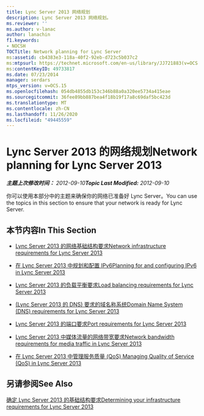 ```yaml
---
title: Lync Server 2013 网络规划
description: Lync Server 2013 网络规划。
ms.reviewer: ''
ms.author: v-lanac
author: lanachin
f1.keywords:
- NOCSH
TOCTitle: Network planning for Lync Server
ms:assetid: cb4383e3-118a-40f2-92eb-d723c5b037c2
ms:mtpsurl: https://technet.microsoft.com/en-us/library/JJ721883(v=OCS.15)
ms:contentKeyID: 49733817
ms.date: 07/23/2014
manager: serdars
mtps_version: v=OCS.15
ms.openlocfilehash: 054db4855db153c346b88a0a320ee5734a415eae
ms.sourcegitcommit: 36fee89bb887bea4f18b19f17a8c69daf5bc423d
ms.translationtype: MT
ms.contentlocale: zh-CN
ms.lasthandoff: 11/26/2020
ms.locfileid: "49445559"
---
```

# <a name="network-planning-for-lync-server-2013"></a><span data-ttu-id="3a43e-103">Lync Server 2013 的网络规划</span><span class="sxs-lookup"><span data-stu-id="3a43e-103">Network planning for Lync Server 2013</span></span>

<div data-xmlns="http://www.w3.org/1999/xhtml">

<div class="topic" data-xmlns="http://www.w3.org/1999/xhtml" data-msxsl="urn:schemas-microsoft-com:xslt" data-cs="https://msdn.microsoft.com/">

<div data-asp="https://msdn2.microsoft.com/asp">



</div>

<div id="mainSection">

<div id="mainBody"><span data-ttu-id="3a43e-104">

<span> </span></span><span class="sxs-lookup"><span data-stu-id="3a43e-104">

<span> </span></span></span>

<span data-ttu-id="3a43e-105">_**主题上次修改时间：** 2012-09-10_</span><span class="sxs-lookup"><span data-stu-id="3a43e-105">_**Topic Last Modified:** 2012-09-10_</span></span>

<span data-ttu-id="3a43e-106">你可以使用本部分中的主题来确保你的网络已准备好 Lync Server。</span><span class="sxs-lookup"><span data-stu-id="3a43e-106">You can use the topics in this section to ensure that your network is ready for Lync Server.</span></span>

<div>

## <a name="in-this-section"></a><span data-ttu-id="3a43e-107">本节内容</span><span class="sxs-lookup"><span data-stu-id="3a43e-107">In This Section</span></span>

  - [<span data-ttu-id="3a43e-108">Lync Server 2013 的网络基础结构要求</span><span class="sxs-lookup"><span data-stu-id="3a43e-108">Network infrastructure requirements for Lync Server 2013</span></span>](lync-server-2013-network-infrastructure-requirements.md)

  - [<span data-ttu-id="3a43e-109">在 Lync Server 2013 中规划和配置 IPv6</span><span class="sxs-lookup"><span data-stu-id="3a43e-109">Planning for and configuring IPv6 in Lync Server 2013</span></span>](lync-server-2013-planning-for-and-configuring-ipv6.md)

  - [<span data-ttu-id="3a43e-110">Lync Server 2013 的负载平衡要求</span><span class="sxs-lookup"><span data-stu-id="3a43e-110">Load balancing requirements for Lync Server 2013</span></span>](lync-server-2013-load-balancing-requirements.md)

  - [<span data-ttu-id="3a43e-111"> (Lync Server 2013 的 DNS) 要求的域名称系统</span><span class="sxs-lookup"><span data-stu-id="3a43e-111">Domain Name System (DNS) requirements for Lync Server 2013</span></span>](lync-server-2013-domain-name-system-dns-requirements.md)

  - [<span data-ttu-id="3a43e-112">Lync Server 2013 的端口要求</span><span class="sxs-lookup"><span data-stu-id="3a43e-112">Port requirements for Lync Server 2013</span></span>](lync-server-2013-port-requirements.md)

  - [<span data-ttu-id="3a43e-113">Lync Server 2013 中媒体流量的网络带宽要求</span><span class="sxs-lookup"><span data-stu-id="3a43e-113">Network bandwidth requirements for media traffic in Lync Server 2013</span></span>](lync-server-2013-network-bandwidth-requirements-for-media-traffic.md)

  - [<span data-ttu-id="3a43e-114">在 Lync Server 2013 中管理服务质量 (QoS) </span><span class="sxs-lookup"><span data-stu-id="3a43e-114">Managing Quality of Service (QoS) in Lync Server 2013</span></span>](lync-server-2013-managing-quality-of-service-qos.md)

</div>

<div>

## <a name="see-also"></a><span data-ttu-id="3a43e-115">另请参阅</span><span class="sxs-lookup"><span data-stu-id="3a43e-115">See Also</span></span>


[<span data-ttu-id="3a43e-116">确定 Lync Server 2013 的基础结构要求</span><span class="sxs-lookup"><span data-stu-id="3a43e-116">Determining your infrastructure requirements for Lync Server 2013</span></span>](lync-server-2013-determining-your-infrastructure-requirements.md)  
  

<span data-ttu-id="3a43e-117"></div>

</div>

<span> </span>

</div>

</div>

</span><span class="sxs-lookup"><span data-stu-id="3a43e-117"></div>

</div>

<span> </span>

</div>

</div>

</span></span></div>

